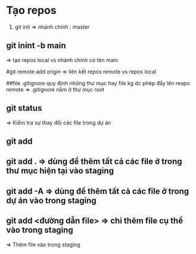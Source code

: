 # Tạo repos

1. git init
   => nhánh chính : master

## git inint -b main

=> tạo repos local vs nhánh chính có tên main

#git remote add origin
=> liên kết repos remote vs repos local

##file .gitignore quy định những thư mục hay file kg dc phép đẩy lên respo remote
=> .gitignore nằm ở thư mục root

## git status

=> Kiểm tra sự thay đổi các file trong dự án

## git add

## git add . => dùng để thêm tất cả các file ở trong thư mục hiện tại vào staging

## git add -A => dùng để thêm tất cả các file ở trong dự án vào trong staging

## git add <đường dẫn file> => chỉ thêm file cụ thể vào trong staging

=> Thêm file vào trong staging
